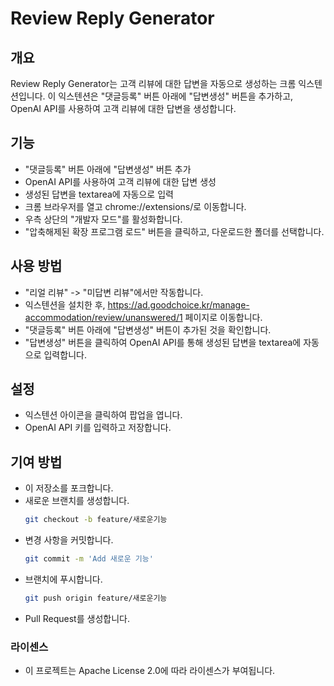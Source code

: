 # Review Reply Generator

## 개요
Review Reply Generator는 고객 리뷰에 대한 답변을 자동으로 생성하는 크롬 익스텐션입니다. 이 익스텐션은 "댓글등록" 버튼 아래에 "답변생성" 버튼을 추가하고, OpenAI API를 사용하여 고객 리뷰에 대한 답변을 생성합니다.

## 기능
- "댓글등록" 버튼 아래에 "답변생성" 버튼 추가
- OpenAI API를 사용하여 고객 리뷰에 대한 답변 생성
- 생성된 답변을 textarea에 자동으로 입력
- 크롬 브라우저를 열고 chrome://extensions/로 이동합니다.
- 우측 상단의 "개발자 모드"를 활성화합니다.
- "압축해제된 확장 프로그램 로드" 버튼을 클릭하고, 다운로드한 폴더를 선택합니다.

## 사용 방법
- "리얼 리뷰" -> "미답변 리뷰"에서만 작동합니다. 
- 익스텐션을 설치한 후, https://ad.goodchoice.kr/manage-accommodation/review/unanswered/1 페이지로 이동합니다.
- "댓글등록" 버튼 아래에 "답변생성" 버튼이 추가된 것을 확인합니다.
- "답변생성" 버튼을 클릭하여 OpenAI API를 통해 생성된 답변을 textarea에 자동으로 입력합니다.

## 설정
- 익스텐션 아이콘을 클릭하여 팝업을 엽니다.
- OpenAI API 키를 입력하고 저장합니다.

## 기여 방법
- 이 저장소를 포크합니다.
- 새로운 브랜치를 생성합니다.
    ``` bash
    git checkout -b feature/새로운기능
    ```
- 변경 사항을 커밋합니다.
    ``` bash
    git commit -m 'Add 새로운 기능'
    ```
- 브랜치에 푸시합니다.
    ``` bash
    git push origin feature/새로운기능
    ```
- Pull Request를 생성합니다.

### 라이센스
- 이 프로젝트는 Apache License 2.0에 따라 라이센스가 부여됩니다.